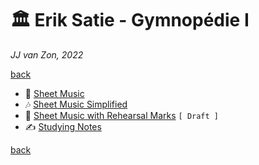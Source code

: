 🏛 Erik Satie - Gymnopédie Ⅰ
============================

*JJ van Zon, 2022*

[back](../README.md)

- 🎼 [Sheet Music](sheet-music/README.md)
- 🎶 [Sheet Music Simplified](sheet-music-simplified/README.md)
- 🔢 [Sheet Music with Rehearsal Marks](sheet-music-rehearsal-marks/README.md) `[ Draft ]`
- ✍ [Studying Notes](satie-gymnopedie-1-studying-notes.md)

[back](../README.md)